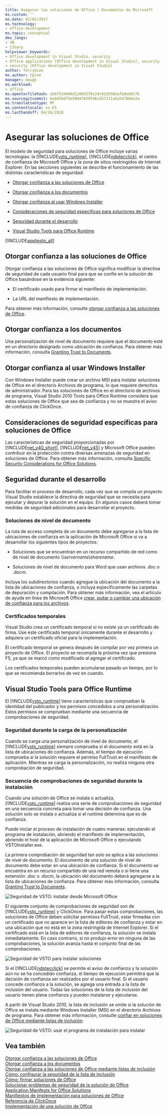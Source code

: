 ```yaml
---
title: Asegurar las soluciones de Office | Documentos de Microsoft
ms.custom: ''
ms.date: 02/02/2017
ms.technology:
- office-development
ms.topic: conceptual
dev_langs:
- VB
- CSharp
helpviewer_keywords:
- Office development in Visual Studio, security
- Office applications [Office development in Visual Studio], security
- security [Office development in Visual Studio]
author: TerryGLee
ms.author: tglee
manager: douge
ms.workload:
- office
ms.openlocfilehash: a587534406d128655f9c24c9195902afb8e8817b
ms.sourcegitcommit: 6a9d5bd75e50947659fd6c837111a6a547884e2a
ms.translationtype: MT
ms.contentlocale: es-ES
ms.lasthandoff: 04/16/2018
---
```

# <a name="securing-office-solutions"></a>Asegurar las soluciones de Office
  El modelo de seguridad para soluciones de Office incluye varias tecnologías: la [!INCLUDE[vsto_runtime](../vsto/includes/vsto-runtime-md.md)], [!INCLUDE[ndptecclick](../vsto/includes/ndptecclick-md.md)], el centro de confianza de Microsoft Office y la zona de sitios restringidos de Internet Explorer. En las secciones siguientes se describe el funcionamiento de las distintas características de seguridad:  
  
-   [Otorgar confianza a las soluciones de Office](#GrantingTrustToSolutions)  
  
-   [Otorgar confianza a los documentos](#GrantingTrustToDocuments)  
  
-   [Otorgar confianza al usar Windows Installer](#GrantingTrustWindowsInstaller)  
  
-   [Consideraciones de seguridad específicas para soluciones de Office](#Security)  
  
-   [Seguridad durante el desarrollo](#SecurityDuringDeployment)  
  
-   [Visual Studio Tools para Office Runtime](#VisualStudioToolsForOfficeRuntime)  
  
 [!INCLUDE[appliesto_all](../vsto/includes/appliesto-all-md.md)]  
  
##  <a name="GrantingTrustToSolutions"></a> Otorgar confianza a las soluciones de Office  
 Otorgar confianza a las soluciones de Office significa modificar la directiva de seguridad de cada usuario final para que se confíe en la solución de Office basándose en la evidencia siguiente:  
  
-   El certificado usado para firmar el manifiesto de implementación.  
  
-   La URL del manifiesto de implementación.  
  
 Para obtener más información, consulte [otorgar confianza a las soluciones de Office](../vsto/granting-trust-to-office-solutions.md).  
  
##  <a name="GrantingTrustToDocuments"></a> Otorgar confianza a los documentos  
 Una personalización de nivel de documento requiere que el documento esté en un directorio designado como ubicación de confianza. Para obtener más información, consulta [Granting Trust to Documents](../vsto/granting-trust-to-documents.md).  
  
##  <a name="GrantingTrustWindowsInstaller"></a> Otorgar confianza al usar Windows Installer  
 Con Windows Installer puede crear un archivo MSI para instalar soluciones de Office en el directorio Archivos de programa, lo que requiere derechos de administrador. Para las soluciones de Office en el directorio de archivos de programa, Visual Studio 2010 Tools para Office Runtime considera que estas soluciones de Office que sea de confianza y no se muestra el aviso de confianza de ClickOnce.  
  
##  <a name="Security"></a> Consideraciones de seguridad específicas para soluciones de Office  
 Las características de seguridad proporcionadas por [!INCLUDE[net_v40_short](../sharepoint/includes/net-v40-short-md.md)], [!INCLUDE[net_v45](../vsto/includes/net-v45-md.md)] y Microsoft Office pueden contribuir en la protección contra diversas amenazas de seguridad en soluciones de Office. Para obtener más información, consulta [Specific Security Considerations for Office Solutions](../vsto/specific-security-considerations-for-office-solutions.md).  
  
##  <a name="SecurityDuringDeployment"></a> Seguridad durante el desarrollo  
 Para facilitar el proceso de desarrollo, cada vez que se compila un proyecto Visual Studio establece la directiva de seguridad que se necesita para ejecutar y depurar la solución en el equipo. En algunos casos deberá tomar medidas de seguridad adicionales para desarrollar el proyecto.  
  
### <a name="document-level-solutions"></a>Soluciones de nivel de documento  
 La ruta de acceso completa de un documento debe agregarse a la lista de ubicaciones de confianza en la aplicación de Microsoft Office si va a desarrollar los siguientes tipos de proyectos:  
  
-   Soluciones que se encuentran en un recurso compartido de red como de nivel de documento  *\\\servername\sharename*.  
  
-   Soluciones de nivel de documento para Word que usan archivos .doc o .docm.  
  
 Incluya los subdirectorios cuando agregue la ubicación del documento a la lista de ubicaciones de confianza, o incluya específicamente las carpetas de depuración y compilación. Para obtener más información, vea el artículo de ayuda en línea de Microsoft Office [crear, quitar o cambiar una ubicación de confianza para los archivos](https://support.office.com/en-au/article/Create-remove-or-change-a-trusted-location-for-your-files-f5151879-25ea-4998-80a5-4208b3540a62).  
  
### <a name="temporary-certificates"></a>Certificados temporales  
 Visual Studio crea un certificado temporal si no existe ya un certificado de firma. Use este certificado temporal únicamente durante el desarrollo y adquiera un certificado oficial para la implementación.  
  
 El certificado temporal se genera después de compilar por vez primera un proyecto de Office. El proyecto se recompila la próxima vez que presiona F5, ya que se marcó como modificado al agregar el certificado.  
  
 Los certificados temporales pueden acumularse pasado un tiempo, por lo que se recomienda borrarlos de vez en cuando.  
  
##  <a name="VisualStudioToolsForOfficeRuntime"></a> Visual Studio Tools para Office Runtime  
 El [!INCLUDE[vsto_runtime](../vsto/includes/vsto-runtime-md.md)] tiene características que comprueban la identidad del publicador y los permisos concedidos a una personalización. Estos permisos se comprueban mediante una secuencia de comprobaciones de seguridad.  
  
### <a name="security-during-customization-loading"></a>Seguridad durante la carga de la personalización  
 Cuando se carga una personalización de nivel de documento, el [!INCLUDE[vsto_runtime](../vsto/includes/vsto-runtime-md.md)] siempre comprueba si el documento está en la lista de ubicaciones de confianza. Además, el tiempo de ejecución comprueba si la solución requiere el permiso FullTrust en el manifiesto de aplicación. Mientras se carga la personalización, no realiza ninguna otra comprobación de seguridad.  
  
### <a name="sequence-of-security-checks-during-installation"></a>Secuencia de comprobaciones de seguridad durante la instalación  
 Cuando una solución de Office se instala o actualiza, [!INCLUDE[vsto_runtime](../vsto/includes/vsto-runtime-md.md)] realiza una serie de comprobaciones de seguridad en una secuencia concreta para tomar una decisión de confianza. Una solución solo se instala o actualiza si el runtime determina que es de confianza.  
  
 Puede iniciar el proceso de instalación de cuatro maneras: ejecutando el programa de instalación, abriendo el manifiesto de implementación, abriendo el host de la aplicación de Microsoft Office o ejecutando VSTOInstaller.exe.  
  
 La primera comprobación de seguridad tan solo se aplica a las soluciones de nivel de documento. El documento de una solución de nivel de documento debe estar en una ubicación de confianza. Si el documento se encuentra en un recurso compartido de una red remota o si tiene una extensión .doc o .docm, la ubicación del documento deberá agregarse a la lista de ubicaciones de confianza. Para obtener más información, consulta [Granting Trust to Documents](../vsto/granting-trust-to-documents.md).  
  
 ![Seguridad de VSTO: instalar desde Microsoft Office](../vsto/media/host-install.png "seguridad de VSTO: instalar desde Microsoft Office")  
  
 El siguiente conjunto de comprobaciones de seguridad son de [!INCLUDE[vsto_runtime](../vsto/includes/vsto-runtime-md.md)] y ClickOnce. Para pasar estas comprobaciones, las soluciones de Office deben solicitar permisos FullTrust, estar firmadas con un certificado que no aparece en la lista de editores de confianza y estar en una ubicación que no está en la zona restringida de Internet Explorer. Si el certificado está en la lista de editores de confianza, la solución se instala inmediatamente. En caso contrario, si no produjo error en ninguna de las comprobaciones, la solución avanza hasta el conjunto final de las comprobaciones.  
  
 ![Seguridad de VSTO para instalar soluciones](../vsto/media/installing.png "seguridad de VSTO para instalar soluciones")  
  
 Si el [!INCLUDE[ndptecclick](../vsto/includes/ndptecclick-md.md)] se permite el aviso de confianza y la solución aún no se ha concedido confianza, el tiempo de ejecución permitirá que la decisión de confianza ser realizados por el usuario final. Si el usuario concede confianza a la solución, se agrega una entrada a la lista de inclusión del usuario. Todas las soluciones de la lista de inclusión del usuario tienen plena confianza y pueden instalarse y ejecutarse.  
  
 A partir de Visual Studio 2010, la lista de inclusión se omite si la solución de Office se instala mediante Windows Installer (MSI) en el directorio Archivos de programa. Para obtener más información, consulte [confiar en soluciones de Office mediante listas de inclusión](../vsto/trusting-office-solutions-by-using-inclusion-lists.md).  
  
 ![Seguridad de VSTO: usar el programa de instalación para instalar](../vsto/media/setup-vstoinstaller.png "seguridad de VSTO: usar el programa de instalación para instalar")  
  
## <a name="see-also"></a>Vea también  
 [Otorgar confianza a las soluciones de Office](../vsto/granting-trust-to-office-solutions.md)   
 [Otorgar confianza a los documentos](../vsto/granting-trust-to-documents.md)   
 [Otorgar confianza a las soluciones de Office mediante listas de inclusión](../vsto/trusting-office-solutions-by-using-inclusion-lists.md)   
 [Cómo: configurar la seguridad de la lista de inclusión](../vsto/how-to-configure-inclusion-list-security.md)   
 [Cómo: firmar soluciones de Office](../vsto/how-to-sign-office-solutions.md)   
 [Solucionar problemas de seguridad de la solución de Office](../vsto/troubleshooting-office-solution-security.md)   
 [Application Manifests for Office Solutions](../vsto/application-manifests-for-office-solutions.md)   
 [Manifiestos de implementación para soluciones de Office](../vsto/deployment-manifests-for-office-solutions.md)   
 [Referencia de ClickOnce](/visualstudio/deployment/clickonce-reference)   
 [Implementación de una solución de Office](../vsto/deploying-an-office-solution.md)  
  
  